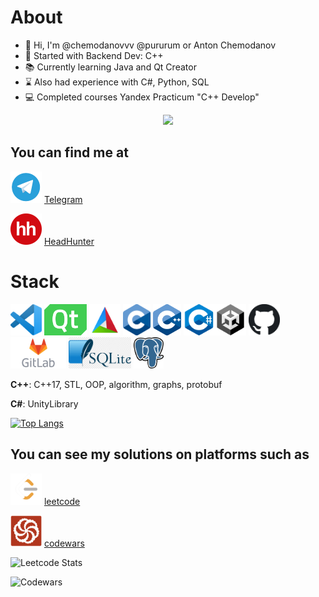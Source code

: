 # About
- :wave: Hi, I'm @chemodanovvv @pururum or Anton Chemodanov
- :baby: Started with Backend Dev: C++
- :books: Currently learning Java and Qt Creator
- :hourglass: Also had experience with C#, Python, SQL
- :computer: Completed courses Yandex Practicum "C++ Develop"

<div id="header" align="center">
  <img src="https://media0.giphy.com/media/v1.Y2lkPTc5MGI3NjExZGliN2hqNjRhdHlxaTM5Ym9vZWY1a2gzMHQ4MWY4cGFlMGV0OWE5dSZlcD12MV9pbnRlcm5hbF9naWZfYnlfaWQmY3Q9Zw/Yfl7CS7vQqnebA69aH/giphy.gif" width="300"/>
</div>

## You can find me at

<img title="t.me" alt="t.me" height="50px" src="logo/tme_logo.png" /> [Telegram](https://t.me/Chemodanovvv)

<img title="hh.ru" alt="hh.ru" height="50px" src="logo/hh_logo.png" /> [HeadHunter](https://spb.hh.ru/resume/be55e344ff0d085bdc0039ed1f686253397672)

# Stack
<img title="vsc" alt="vsc" height="50px" src="logo/vsc_logo.png" /> <img title="qt" alt="qt" height="50px" src="logo/qt_logo.png" /> <img title="cmake" alt="cmake" height="50px" src="logo/cmake_logo.png" /> <img title="cp" alt="c" height="50px" src="logo/c_logo.png" /> <img title="cpp" alt="cpp" height="50px" src="logo/cpp_logo.png" /> <img title="csh" alt="csh" height="50px" src="logo/csh_logo.png" /><img title="unity" alt="unity" height="50px" src="logo/unity_logo.png" /> <img title="github" alt="github" height="50px" src="logo/github_logo.png" /> <img title="gitlab" alt="gitlab" height="50px" src="logo/gitlab_logo.png" /> <img title="SQLite" alt="SQLite" height="50px" src="logo/sqlite_logo.png" /> <img title="postgreSQL" alt="postgreSQL" height="50px" src="logo/postgresql_logo.png" />

__C++__: C++17, STL, OOP, algorithm, graphs, protobuf

__C#__: UnityLibrary

[![Top Langs](https://github-readme-stats.vercel.app/api/top-langs/?username=IamAntonion&layout=compact&theme=vision-friendly-dark)](https://github.com/anuraghazra/github-readme-stats)

## You can see my solutions on platforms such as

<img title="https://leetcode.com/IamAntonion/" alt="leetcode.com" height="50px" src="logo/leetcode_logo.png" /> [leetcode](https://leetcode.com/IamAntonion/)

<img title="https://www.codewars.com/users/IamAntonion" alt="leetcode.com" height="50px" src="logo/codewars_logo.png" /> [codewars](https://www.codewars.com/users/IamAntonion)

![Leetcode Stats](https://leetcard.jacoblin.cool/IamAntonion?ext=heatmap)

![Codewars](https://github.r2v.ch/codewars?user=IamAntonion&theme=gradient)

<!--
**IamAntonion/IamAntonion** is a ✨ _special_ ✨ repository because its `README.md` (this file) appears on your GitHub profile.

Here are some ideas to get you started:

- 🔭 I’m currently working on ...
- 🌱 I’m currently learning ...
- 👯 I’m looking to collaborate on ...
- 🤔 I’m looking for help with ...
- 💬 Ask me about ...
- 📫 How to reach me: ...
- 😄 Pronouns: ...
- ⚡ Fun fact: ...
-->

